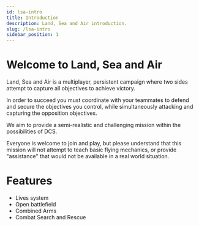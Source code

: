 ```yaml
---
id: lsa-intro
title: Introduction
description: Land, Sea and Air introduction.
slug: /lsa-intro
sidebar_position: 1
---
```


# Welcome to Land, Sea and Air

Land, Sea and Air is a multiplayer, persistent campaign where two sides attempt to capture all objectives to achieve victory.

In order to succeed you must coordinate with your teammates to defend and secure the objectives you control, while simultaneously attacking and capturing the opposition objectives.

We aim to provide a semi-realistic and challenging mission within the possibilities of DCS.

Everyone is welcome to join and play, but please understand that this mission will not attempt to teach basic flying mechanics, or provide "assistance" that would not be available in a real world situation.

# Features

- Lives system
- Open battlefield
- Combined Arms
- Combat Search and Rescue